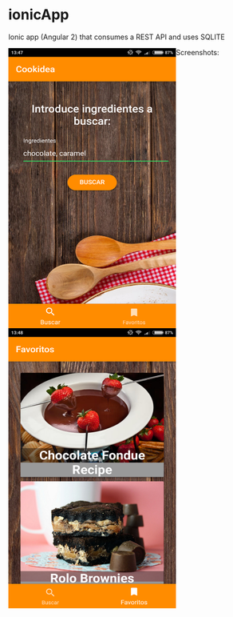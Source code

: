 # ionicApp
Ionic app (Angular 2) that consumes a REST API and uses SQLITE

Screenshots:
<img align="left" width="336" height="560" src="https://github.com/carlosmacmar/ionicApp/blob/master/android1.png">
<img align="left" width="336" height="560" src="https://github.com/carlosmacmar/ionicApp/blob/master/android2.png">

